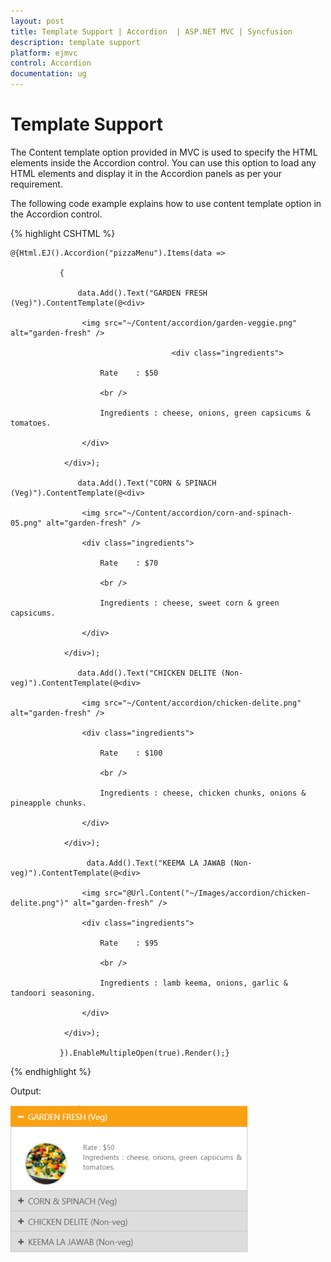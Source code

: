 ```yaml
---
layout: post
title: Template Support | Accordion  | ASP.NET MVC | Syncfusion
description: template support
platform: ejmvc
control: Accordion 
documentation: ug
---
```


# Template Support

The Content template option provided in MVC is used to specify the HTML elements inside the Accordion control. You can use this option to load any HTML elements and display it in the Accordion panels as per your requirement.

The following code example explains how to use content template option in the Accordion control.

{% highlight CSHTML %}

<div style="width:500px;">

    @{Html.EJ().Accordion("pizzaMenu").Items(data =>

               {

                   data.Add().Text("GARDEN FRESH (Veg)").ContentTemplate(@<div>

                    <img src="~/Content/accordion/garden-veggie.png" alt="garden-fresh" />

                                        <div class="ingredients">

                        Rate    : $50

                        <br />

                        Ingredients : cheese, onions, green capsicums & tomatoes.

                    </div>

                </div>);

                   data.Add().Text("CORN & SPINACH (Veg)").ContentTemplate(@<div>

                    <img src="~/Content/accordion/corn-and-spinach-05.png" alt="garden-fresh" />

                    <div class="ingredients">

                        Rate    : $70

                        <br />

                        Ingredients : cheese, sweet corn & green capsicums.

                    </div>

                </div>);

                   data.Add().Text("CHICKEN DELITE (Non-veg)").ContentTemplate(@<div>

                    <img src="~/Content/accordion/chicken-delite.png" alt="garden-fresh" />

                    <div class="ingredients">

                        Rate    : $100

                        <br />

                        Ingredients : cheese, chicken chunks, onions & pineapple chunks.

                    </div>

                </div>);

                     data.Add().Text("KEEMA LA JAWAB (Non-veg)").ContentTemplate(@<div>

                    <img src="@Url.Content("~/Images/accordion/chicken-delite.png")" alt="garden-fresh" />

                    <div class="ingredients">

                        Rate    : $95

                        <br />

                        Ingredients : lamb keema, onions, garlic & tandoori seasoning.

                    </div>

                </div>);

               }).EnableMultipleOpen(true).Render();}

</div>

{% endhighlight %}



Output:

![](Template-Support_images/Template-Support_img1.png)






